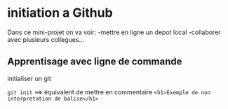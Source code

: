 # initiation a Github

Dans ce mini-projet on va voir:
-mettre en ligne un depot local
-collaborer avec plusieurs collegues...

## Apprentisage avec ligne de commande

initialiser un git

`git init` ==> équivalent de mettre en commentaire
`<h1>Exemple de non interpretation de balise</h1>`